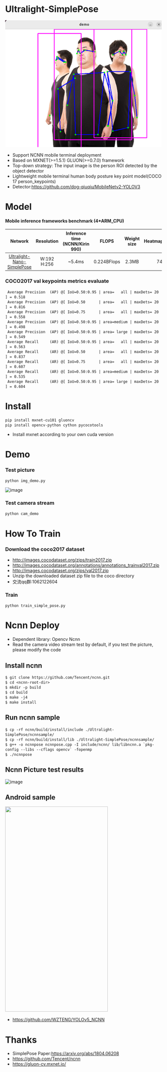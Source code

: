 # Ultralight-SimplePose
![image](https://github.com/nnn112358/Ultralight-SimplePose/blob/master/Screenshot%20from%202023-11-19%2010-05-36.png)

* Support NCNN mobile terminal deployment
* Based on MXNET(>=1.5.1) GLUON(>=0.7.0) framework
* Top-down strategy: The input image is the person ROI detected by the object detector
* Lightweight mobile terminal human body posture key point model(COCO 17 person_keypoints)
* Detector:https://github.com/dog-qiuqiu/MobileNetv2-YOLOV3
# Model 
#### Mobile inference frameworks benchmark (4*ARM_CPU)
Network|Resolution|Inference time (NCNN/Kirin 990)|FLOPS|Weight size|HeatmapAccuracy
:---:|:---:|:---:|:---:|:---:|:---:
[Ultralight-Nano-SimplePose](https://github.com/dog-qiuqiu/Ultralight-SimplePose/tree/master/model)|W:192 H:256|~5.4ms|0.224BFlops|2.3MB|74.3%
### COCO2017 val keypoints metrics evaluate
```
 Average Precision  (AP) @[ IoU=0.50:0.95 | area=   all | maxDets= 20 ] = 0.518
 Average Precision  (AP) @[ IoU=0.50      | area=   all | maxDets= 20 ] = 0.816
 Average Precision  (AP) @[ IoU=0.75      | area=   all | maxDets= 20 ] = 0.558
 Average Precision  (AP) @[ IoU=0.50:0.95 | area=medium | maxDets= 20 ] = 0.498
 Average Precision  (AP) @[ IoU=0.50:0.95 | area= large | maxDets= 20 ] = 0.549
 Average Recall     (AR) @[ IoU=0.50:0.95 | area=   all | maxDets= 20 ] = 0.563
 Average Recall     (AR) @[ IoU=0.50      | area=   all | maxDets= 20 ] = 0.837
 Average Recall     (AR) @[ IoU=0.75      | area=   all | maxDets= 20 ] = 0.607
 Average Recall     (AR) @[ IoU=0.50:0.95 | area=medium | maxDets= 20 ] = 0.535
 Average Recall     (AR) @[ IoU=0.50:0.95 | area= large | maxDets= 20 ] = 0.604

```
# Install
```
pip install mxnet-cu101 gluoncv
pip install opencv-python cython pycocotools
```
* Install mxnet according to your own cuda version
# Demo
### Test picture
```
python img_demo.py
```
![image](https://github.com/dog-qiuqiu/Ultralight-SimplePose/blob/master/data/Figure_1-1.jpg)
### Test camera stream
```
python cam_demo
```
# How To Train
### Download the coco2017 dataset
* http://images.cocodataset.org/zips/train2017.zip
* http://images.cocodataset.org/annotations/annotations_trainval2017.zip
* http://images.cocodataset.org/zips/val2017.zip
* Unzip the downloaded dataset zip file to the coco directory
* 交流qq群:1062122604
### Train
```
python train_simple_pose.py
```
# Ncnn Deploy
* Dependent library: Opencv Ncnn
* Read the camera video stream test by default, if you test the picture, please modify the code
## Install ncnn
```
$ git clone https://github.com/Tencent/ncnn.git
$ cd <ncnn-root-dir>
$ mkdir -p build
$ cd build
$ make -j4
$ make install
```
## Run ncnn sample
```
$ cp -rf ncnn/build/install/include ./Ultralight-SimplePose/ncnnsample/
$ cp -rf ncnn/build/install/lib ./Ultralight-SimplePose/ncnnsample/
$ g++ -o ncnnpose ncnnpose.cpp -I include/ncnn/ lib/libncnn.a `pkg-config --libs --cflags opencv` -fopenmp
$ ./ncnnpose
```
## Ncnn Picture test results
![image](https://github.com/dog-qiuqiu/Ultralight-SimplePose/blob/master/data/ncnndemo.png)                    
## Android sample
<img src="https://github.com/dog-qiuqiu/Ultralight-SimplePose/blob/master/data/Android_Meizu16x_simple_pose.jpg" width="330" height="660" /><br/>
* https://github.com/WZTENG/YOLOv5_NCNN
# Thanks
* SimplePose Paper:https://arxiv.org/abs/1804.06208
* https://github.com/Tencent/ncnn
* https://gluon-cv.mxnet.io/
